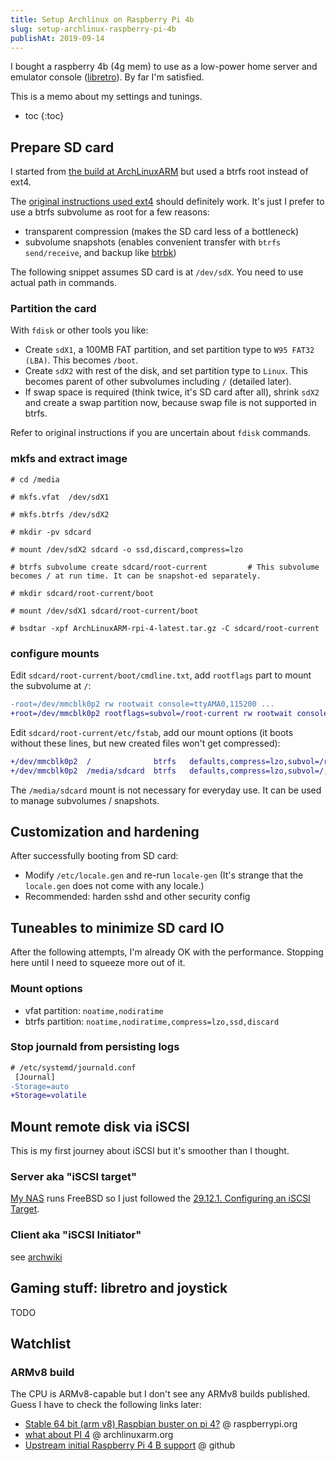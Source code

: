 ```yaml
---
title: Setup Archlinux on Raspberry Pi 4b
slug: setup-archlinux-raspberry-pi-4b
publishAt: 2019-09-14
---
```


I bought a raspberry 4b (4g mem) to use as a low-power home server and emulator console ([libretro](https://www.archlinux.org/groups/x86_64/libretro/)). By far I'm satisfied.

This is a memo about my settings and tunings.

* toc
{:toc}

## Prepare SD card

I started from [the build at ArchLinuxARM](https://archlinuxarm.org/about/downloads) but used a btrfs root instead of ext4.

The [original instructions used ext4](https://archlinuxarm.org/platforms/armv8/broadcom/raspberry-pi-4)
should definitely work. It's just I prefer to use a btrfs subvolume as root for a few reasons:

- transparent compression (makes the SD card less of a bottleneck)
- subvolume snapshots (enables convenient transfer with `btrfs send/receive`, and backup like [btrbk](https://github.com/digint/btrbk))

The following snippet assumes SD card is at `/dev/sdX`. You need to use actual path in commands.

### Partition the card

With `fdisk` or other tools you like:

- Create `sdX1`, a 100MB FAT partition, and set partition type to `W95 FAT32 (LBA)`. This becomes `/boot`.
- Create `sdX2` with rest of the disk, and set partition type to `Linux`. This becomes parent of other subvolumes including `/` (detailed later).
- If swap space is required (think twice, it's SD card after all), shrink `sdX2` and create a swap partition now, because swap file is not supported in btrfs.

Refer to original instructions if you are uncertain about `fdisk` commands.

### mkfs and extract image

```
# cd /media

# mkfs.vfat  /dev/sdX1

# mkfs.btrfs /dev/sdX2

# mkdir -pv sdcard

# mount /dev/sdX2 sdcard -o ssd,discard,compress=lzo

# btrfs subvolume create sdcard/root-current         # This subvolume becomes / at run time. It can be snapshot-ed separately.

# mkdir sdcard/root-current/boot

# mount /dev/sdX1 sdcard/root-current/boot

# bsdtar -xpf ArchLinuxARM-rpi-4-latest.tar.gz -C sdcard/root-current
```

### configure mounts

Edit `sdcard/root-current/boot/cmdline.txt`, add `rootflags` part to mount the subvolume at `/`:

```diff
-root=/dev/mmcblk0p2 rw rootwait console=ttyAMA0,115200 ...
+root=/dev/mmcblk0p2 rootflags=subvol=/root-current rw rootwait console=ttyAMA0,115200 ...
```

Edit `sdcard/root-current/etc/fstab`, add our mount options (it boots without these lines, but new created files won't get compressed):

```diff
+/dev/mmcblk0p2  /              btrfs   defaults,compress=lzo,subvol=/root-current       0       0
+/dev/mmcblk0p2  /media/sdcard  btrfs   defaults,compress=lzo,subvol=/,noauto            0       0
```

The `/media/sdcard` mount is not necessary for everyday use. It can be used to manage subvolumes / snapshots.

## Customization and hardening

After successfully booting from SD card:

- Modify `/etc/locale.gen` and re-run `locale-gen` (It's strange that the `locale.gen` does not come with any locale.)
- Recommended: harden sshd and other security config

## Tuneables to minimize SD card IO

After the following attempts, I'm already OK with the performance. Stopping here until I need to squeeze more out of it.

### Mount options

- vfat partition: `noatime,nodiratime`
- btrfs partition: `noatime,nodiratime,compress=lzo,ssd,discard`

### Stop journald from persisting logs

```diff
# /etc/systemd/journald.conf
 [Journal]
-Storage=auto
+Storage=volatile
```

## Mount remote disk via iSCSI

This is my first journey about iSCSI but it's smoother than I thought.

### Server aka "iSCSI target"

[My NAS](/post/2017-09/freebsd-on-microserver/) runs FreeBSD so I just followed the [29.12.1. Configuring an iSCSI Target](https://www.freebsd.org/doc/en_US.ISO8859-1/books/handbook/network-iscsi.html).

### Client aka "iSCSI Initiator"

see [archwiki](https://wiki.archlinux.org/index.php/Open-iSCSI)

## Gaming stuff: libretro and joystick

TODO

## Watchlist

### ARMv8 build

The CPU is ARMv8-capable but I don't see any ARMv8 builds published. Guess I have to check the following links later:

- [Stable 64 bit (arm v8) Raspbian buster on pi 4?](https://www.raspberrypi.org/forums/viewtopic.php?t=245658) @ raspberrypi.org
- [what about PI 4](https://archlinuxarm.org/forum/viewtopic.php?f=8&t=13734&start=50) @ archlinuxarm.org
- [Upstream initial Raspberry Pi 4 B support](https://github.com/lategoodbye/rpi-zero/issues/43) @ github

